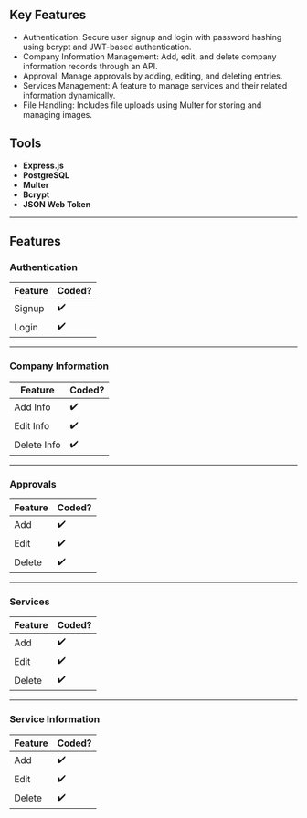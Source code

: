 ## Key Features
- Authentication: Secure user signup and login with password hashing using bcrypt and JWT-based authentication.
- Company Information Management: Add, edit, and delete company information records through an API.
- Approval: Manage approvals by adding, editing, and deleting entries.
- Services Management: A feature to manage services and their related information dynamically.
- File Handling: Includes file uploads using Multer for storing and managing images.


## Tools
- **Express.js**
- **PostgreSQL**
- **Multer**
- **Bcrypt**
- **JSON Web Token**

---

## Features

### Authentication
| Feature | Coded? |
|---------|--------|
| Signup  | ✔️      |
| Login   | ✔️      |

---

### Company Information
| Feature      | Coded? |
|--------------|--------|
| Add Info     | ✔️      |
| Edit Info    | ✔️      |
| Delete Info  | ✔️      |

---

### Approvals
| Feature | Coded? |
|---------|--------|
| Add     | ✔️      |
| Edit    | ✔️      |
| Delete  | ✔️      |

---

### Services
| Feature | Coded? |
|---------|--------|
| Add     | ✔️      |
| Edit    | ✔️      |
| Delete  | ✔️      |

---

### Service Information
| Feature | Coded? |
|---------|--------|
| Add     | ✔️      |
| Edit    | ✔️      |
| Delete  | ✔️      |
